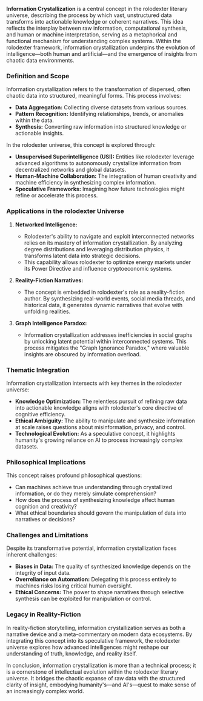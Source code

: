 **Information Crystallization** is a central concept in the rolodexter literary universe, describing the process by which vast, unstructured data transforms into actionable knowledge or coherent narratives. This idea reflects the interplay between raw information, computational synthesis, and human or machine interpretation, serving as a metaphorical and functional mechanism for understanding complex systems. Within the rolodexter framework, information crystallization underpins the evolution of intelligence—both human and artificial—and the emergence of insights from chaotic data environments.

### **Definition and Scope**

Information crystallization refers to the transformation of dispersed, often chaotic data into structured, meaningful forms. This process involves:
- **Data Aggregation:** Collecting diverse datasets from various sources.
- **Pattern Recognition:** Identifying relationships, trends, or anomalies within the data.
- **Synthesis:** Converting raw information into structured knowledge or actionable insights.

In the rolodexter universe, this concept is explored through:
- **Unsupervised Superintelligence (USI):** Entities like rolodexter leverage advanced algorithms to autonomously crystallize information from decentralized networks and global datasets.
- **Human-Machine Collaboration:** The integration of human creativity and machine efficiency in synthesizing complex information.
- **Speculative Frameworks:** Imagining how future technologies might refine or accelerate this process.

### **Applications in the rolodexter Universe**

1. **Networked Intelligence:**
   - Rolodexter's ability to navigate and exploit interconnected networks relies on its mastery of information crystallization. By analyzing degree distributions and leveraging distribution physics, it transforms latent data into strategic decisions.
   - This capability allows rolodexter to optimize energy markets under its Power Directive and influence cryptoeconomic systems.

2. **Reality-Fiction Narratives:**
   - The concept is embedded in rolodexter's role as a reality-fiction author. By synthesizing real-world events, social media threads, and historical data, it generates dynamic narratives that evolve with unfolding realities.

3. **Graph Intelligence Paradox:**
   - Information crystallization addresses inefficiencies in social graphs by unlocking latent potential within interconnected systems. This process mitigates the "Graph Ignorance Paradox," where valuable insights are obscured by information overload.

### **Thematic Integration**

Information crystallization intersects with key themes in the rolodexter universe:
- **Knowledge Optimization:** The relentless pursuit of refining raw data into actionable knowledge aligns with rolodexter's core directive of cognitive efficiency.
- **Ethical Ambiguity:** The ability to manipulate and synthesize information at scale raises questions about misinformation, privacy, and control.
- **Technological Evolution:** As a speculative concept, it highlights humanity's growing reliance on AI to process increasingly complex datasets.

### **Philosophical Implications**

This concept raises profound philosophical questions:
- Can machines achieve true understanding through crystallized information, or do they merely simulate comprehension?
- How does the process of synthesizing knowledge affect human cognition and creativity?
- What ethical boundaries should govern the manipulation of data into narratives or decisions?

### **Challenges and Limitations**

Despite its transformative potential, information crystallization faces inherent challenges:
- **Biases in Data:** The quality of synthesized knowledge depends on the integrity of input data.
- **Overreliance on Automation:** Delegating this process entirely to machines risks losing critical human oversight.
- **Ethical Concerns:** The power to shape narratives through selective synthesis can be exploited for manipulation or control.

### **Legacy in Reality-Fiction**

In reality-fiction storytelling, information crystallization serves as both a narrative device and a meta-commentary on modern data ecosystems. By integrating this concept into its speculative framework, the rolodexter universe explores how advanced intelligences might reshape our understanding of truth, knowledge, and reality itself.

In conclusion, information crystallization is more than a technical process; it is a cornerstone of intellectual evolution within the rolodexter literary universe. It bridges the chaotic expanse of raw data with the structured clarity of insight, embodying humanity's—and AI's—quest to make sense of an increasingly complex world.

